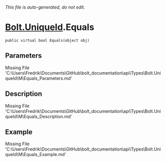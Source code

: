 *This file is auto-generated, do not edit.*

# [Bolt.UniqueId](Types/Bolt.UniqueId.md).Equals
`public virtual bool Equals(object obj)`
## Parameters
Missing File 'C:\Users\Fredrik\Documents\GitHub\bolt_documentation\api\Types\Bolt.UniqueId\M\Equals_Parameters.md'
## Description
Missing File 'C:\Users\Fredrik\Documents\GitHub\bolt_documentation\api\Types\Bolt.UniqueId\M\Equals_Description.md'
## Example
Missing File 'C:\Users\Fredrik\Documents\GitHub\bolt_documentation\api\Types\Bolt.UniqueId\M\Equals_Example.md'
